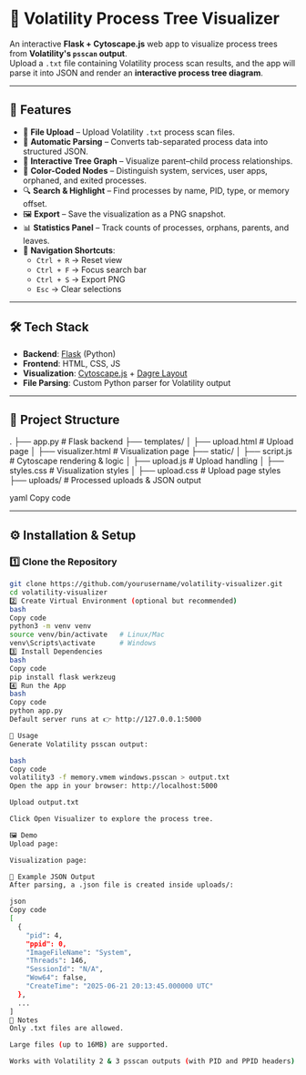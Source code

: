 # 🧩 Volatility Process Tree Visualizer

An interactive **Flask + Cytoscape.js** web app to visualize process trees from **Volatility's `psscan` output**.  
Upload a `.txt` file containing Volatility process scan results, and the app will parse it into JSON and render an **interactive process tree diagram**.

---

## 🚀 Features
- 📂 **File Upload** – Upload Volatility `.txt` process scan files.
- 🔄 **Automatic Parsing** – Converts tab-separated process data into structured JSON.
- 🌳 **Interactive Tree Graph** – Visualize parent–child process relationships.
- 🎨 **Color-Coded Nodes** – Distinguish system, services, user apps, orphaned, and exited processes.
- 🔍 **Search & Highlight** – Find processes by name, PID, type, or memory offset.
- 🖼 **Export** – Save the visualization as a PNG snapshot.
- 📊 **Statistics Panel** – Track counts of processes, orphans, parents, and leaves.
- 🧭 **Navigation Shortcuts**:
  - `Ctrl + R` → Reset view  
  - `Ctrl + F` → Focus search bar  
  - `Ctrl + S` → Export PNG  
  - `Esc` → Clear selections  

---

## 🛠️ Tech Stack
- **Backend**: [Flask](https://flask.palletsprojects.com/) (Python)
- **Frontend**: HTML, CSS, JS
- **Visualization**: [Cytoscape.js](https://js.cytoscape.org/) + [Dagre Layout](https://github.com/dagrejs/dagre)
- **File Parsing**: Custom Python parser for Volatility output

---

## 📂 Project Structure
.
├── app.py # Flask backend
├── templates/
│ ├── upload.html # Upload page
│ ├── visualizer.html # Visualization page
├── static/
│ ├── script.js # Cytoscape rendering & logic
│ ├── upload.js # Upload handling
│ ├── styles.css # Visualization styles
│ ├── upload.css # Upload page styles
├── uploads/ # Processed uploads & JSON output

yaml
Copy code

---

## ⚙️ Installation & Setup

### 1️⃣ Clone the Repository
```bash
git clone https://github.com/yourusername/volatility-visualizer.git
cd volatility-visualizer
2️⃣ Create Virtual Environment (optional but recommended)
bash
Copy code
python3 -m venv venv
source venv/bin/activate   # Linux/Mac
venv\Scripts\activate      # Windows
3️⃣ Install Dependencies
bash
Copy code
pip install flask werkzeug
4️⃣ Run the App
bash
Copy code
python app.py
Default server runs at 👉 http://127.0.0.1:5000

📖 Usage
Generate Volatility psscan output:

bash
Copy code
volatility3 -f memory.vmem windows.psscan > output.txt
Open the app in your browser: http://localhost:5000

Upload output.txt

Click Open Visualizer to explore the process tree.

🖼️ Demo
Upload page:

Visualization page:

🧪 Example JSON Output
After parsing, a .json file is created inside uploads/:

json
Copy code
[
  {
    "pid": 4,
    "ppid": 0,
    "ImageFileName": "System",
    "Threads": 146,
    "SessionId": "N/A",
    "Wow64": false,
    "CreateTime": "2025-06-21 20:13:45.000000 UTC"
  },
  ...
]
📝 Notes
Only .txt files are allowed.

Large files (up to 16MB) are supported.

Works with Volatility 2 & 3 psscan outputs (with PID and PPID headers).
